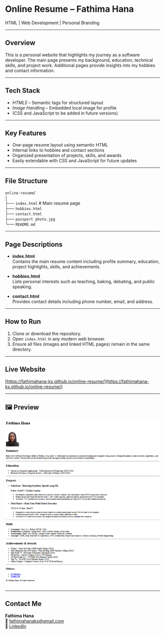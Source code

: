 # Online Resume – Fathima Hana

HTML | Web Development | Personal Branding

---

## Overview

This is a personal website that highlights my journey as a software developer. The main page presents my background, education, technical skills, and project work. Additional pages provide insights into my hobbies and contact information.

---

## Tech Stack

- *HTML5* – Semantic tags for structured layout
- *Image Handling* – Embedded local image for profile
- (CSS and JavaScript to be added in future versions)

---

## Key Features

- One-page resume layout using semantic HTML
- Internal links to hobbies and contact sections
- Organized presentation of projects, skills, and awards
- Easily extendable with CSS and JavaScript for future updates

---

## File Structure
`online-resume`/<br>
│<br>
├── `index.html` # Main resume page<br>
├── `hobbies.html` <br>
├── `contact.html` <br>
├── `passport photo.jpg` <br>
└── `README.md` <br>


---

## Page Descriptions

- **index.html**  
  Contains the main resume content including profile summary, education, project highlights, skills, and achievements.

- **hobbies.html**  
  Lists personal interests such as teaching, baking, debating, and public speaking.

- **contact.html**  
  Provides contact details including phone number, email, and address.

---

## How to Run

1. Clone or download the repository.
2. Open `index.html` in any modern web browser.
3. Ensure all files (images and linked HTML pages) remain in the same directory.

---

## Live Website

[https://fathimahana-ks.github.io/online-resume/](https://fathimahana-ks.github.io/online-resume/)

---

## 🖼 Preview

![Screenshot of resume](./preview.png)  

---

## Contact Me

**Fathima Hana**  
📧 [fathimahanaks@gmail.com](mailto:fathimahanaks@gmail.com)  
🔗 [LinkedIn](https://www.linkedin.com/in/fathimahana/)


